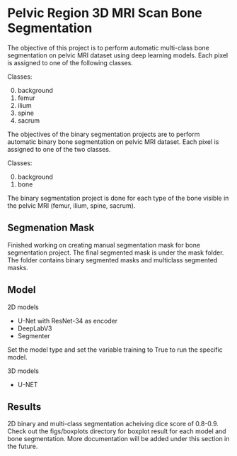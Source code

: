# Pelvic Region 3D MRI Scan Bone Segmentation

The objective of this project is to perform automatic multi-class bone segmentation on pelvic MRI dataset using deep learning models. Each pixel is assigned to one of the following classes.

Classes:

0. background
1. femur
2. ilium
3. spine
4. sacrum

The objectives of the binary segmentation projects are to perform automatic binary bone segmentation on pelvic MRI dataset. Each pixel is assigned to one of the two classes.

Classes:

0. background
1. bone

The binary segmentation project is done for each type of the bone visible in the pelvic MRI (femur, ilium, spine, sacrum). 

## Segmenation Mask

Finished working on creating manual segmentation mask for bone segmentation project. The final segmented mask is under the mask folder. The folder contains binary segmented masks and multiclass segmented masks.

## Model

2D models
- U-Net with ResNet-34 as encoder
- DeepLabV3
- Segmenter

Set the model type and set the variable training to True to run the specific model.

3D models
- U-NET

## Results

2D binary and multi-class segmentation acheiving dice score of 0.8-0.9. Check out the figs/boxplots directory for boxplot result for each model and bone segmentation. More documentation will be added under this section in the future.
